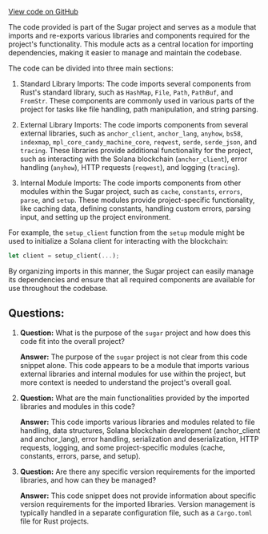 [View code on GitHub](https://github.com/metaplex-foundation/sugar/src/common.rs)

The code provided is part of the Sugar project and serves as a module that imports and re-exports various libraries and components required for the project's functionality. This module acts as a central location for importing dependencies, making it easier to manage and maintain the codebase.

The code can be divided into three main sections:

1. Standard Library Imports:
   The code imports several components from Rust's standard library, such as `HashMap`, `File`, `Path`, `PathBuf`, and `FromStr`. These components are commonly used in various parts of the project for tasks like file handling, path manipulation, and string parsing.

2. External Library Imports:
   The code imports components from several external libraries, such as `anchor_client`, `anchor_lang`, `anyhow`, `bs58`, `indexmap`, `mpl_core_candy_machine_core`, `reqwest`, `serde`, `serde_json`, and `tracing`. These libraries provide additional functionality for the project, such as interacting with the Solana blockchain (`anchor_client`), error handling (`anyhow`), HTTP requests (`reqwest`), and logging (`tracing`).

3. Internal Module Imports:
   The code imports components from other modules within the Sugar project, such as `cache`, `constants`, `errors`, `parse`, and `setup`. These modules provide project-specific functionality, like caching data, defining constants, handling custom errors, parsing input, and setting up the project environment.

For example, the `setup_client` function from the `setup` module might be used to initialize a Solana client for interacting with the blockchain:

```rust
let client = setup_client(...);
```

By organizing imports in this manner, the Sugar project can easily manage its dependencies and ensure that all required components are available for use throughout the codebase.

## Questions:

1. **Question:** What is the purpose of the `sugar` project and how does this code fit into the overall project?

   **Answer:** The purpose of the `sugar` project is not clear from this code snippet alone. This code appears to be a module that imports various external libraries and internal modules for use within the project, but more context is needed to understand the project's overall goal.

2. **Question:** What are the main functionalities provided by the imported libraries and modules in this code?

   **Answer:** This code imports various libraries and modules related to file handling, data structures, Solana blockchain development (anchor_client and anchor_lang), error handling, serialization and deserialization, HTTP requests, logging, and some project-specific modules (cache, constants, errors, parse, and setup).

3. **Question:** Are there any specific version requirements for the imported libraries, and how can they be managed?

   **Answer:** This code snippet does not provide information about specific version requirements for the imported libraries. Version management is typically handled in a separate configuration file, such as a `Cargo.toml` file for Rust projects.
